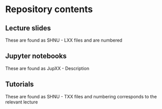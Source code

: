 # Repository contents
## Lecture slides
These are found as SHNU - LXX files and are numbered
## Jupyter notebooks
These are found as JupXX - Description
## Tutorials
These are found as SHNU - TXX files and numbering corresponds to the relevant lecture
